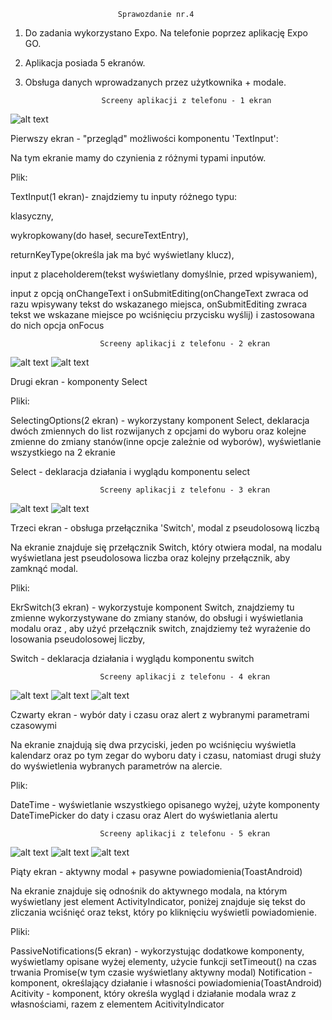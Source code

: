 							Sprawozdanie nr.4
							
1. Do zadania wykorzystano Expo. Na telefonie poprzez aplikację Expo GO.
2. Aplikacja posiada 5 ekranów. 
3. Obsługa danych wprowadzanych przez użytkownika + modale.

						Screeny aplikacji z telefonu - 1 ekran
![alt text](https://github.com/MichalKohnke/aplikacje-mobilne-Kohnke-185ic/blob/master/lab4/lab4_screeny/1ekran.jpg)

Pierwszy ekran - "przegląd" możliwości komponentu 'TextInput':

Na tym ekranie mamy do czynienia z różnymi typami inputów.

Plik:

TextInput(1 ekran)- znajdziemy tu inputy różnego typu: 

klasyczny, 

wykropkowany(do haseł, secureTextEntry),

returnKeyType(określa jak ma być wyświetlany klucz), 

input z placeholderem(tekst wyświetlany domyślnie, przed wpisywaniem), 

input z opcją onChangeText i onSubmitEditing(onChangeText zwraca od razu wpisywany tekst do wskazanego miejsca, onSubmitEditing zwraca tekst we wskazane miejsce po wciśnięciu przycisku wyślij) i zastosowana do nich opcja onFocus

						Screeny aplikacji z telefonu - 2 ekran
![alt text](https://github.com/MichalKohnke/aplikacje-mobilne-Kohnke-185ic/blob/master/lab4/lab4_screeny/2ekran.jpg)
![alt text](https://github.com/MichalKohnke/aplikacje-mobilne-Kohnke-185ic/blob/master/lab4/lab4_screeny/2ekran_2.jpg)

Drugi ekran - komponenty Select

Pliki:

SelectingOptions(2 ekran) - wykorzystany komponent Select, deklaracja dwóch zmiennych do list rozwijanych z opcjami do wyboru oraz kolejne zmienne do zmiany stanów(inne opcje zależnie od wyborów), wyświetlanie wszystkiego na 2 ekranie

Select - deklaracja działania i wyglądu komponentu select

						Screeny aplikacji z telefonu - 3 ekran
![alt text](https://github.com/MichalKohnke/aplikacje-mobilne-Kohnke-185ic/blob/master/lab4/lab4_screeny/3ekran.jpg)
![alt text](https://github.com/MichalKohnke/aplikacje-mobilne-Kohnke-185ic/blob/master/lab4/lab4_screeny/3ekran_2.jpg)

Trzeci ekran - obsługa przełącznika 'Switch', modal z pseudolosową liczbą

Na ekranie znajduje się przełącznik Switch, który otwiera modal, na modalu wyświetlana jest pseudolosowa liczba oraz kolejny przełącznik, aby zamknąć modal.

Pliki:

EkrSwitch(3 ekran) - wykorzystuje komponent Switch, znajdziemy tu zmienne wykorzystywane do zmiany stanów, <Modal> do obsługi i wyświetlania modalu oraz <Switch>, aby użyć przełącznik switch, znajdziemy też wyrażenie do losowania pseudolosowej liczby,

Switch - deklaracja działania i wyglądu komponentu switch

						Screeny aplikacji z telefonu - 4 ekran
![alt text](https://github.com/MichalKohnke/aplikacje-mobilne-Kohnke-185ic/blob/master/lab4/lab4_screeny/4ekran.jpg)
![alt text](https://github.com/MichalKohnke/aplikacje-mobilne-Kohnke-185ic/blob/master/lab4/lab4_screeny/4ekran_2.jpg)
![alt text](https://github.com/MichalKohnke/aplikacje-mobilne-Kohnke-185ic/blob/master/lab4/lab4_screeny/4ekran_3.jpg)

Czwarty ekran - wybór daty i czasu oraz alert z wybranymi parametrami czasowymi

Na ekranie znajdują się dwa przyciski, jeden po wciśnięciu wyświetla kalendarz oraz po tym zegar do wyboru daty i czasu, natomiast drugi służy do wyświetlenia wybranych parametrów na alercie.

Plik:

DateTime - wyświetlanie wszystkiego opisanego wyżej, użyte komponenty DateTimePicker do daty i czasu oraz Alert do wyświetlania alertu

						Screeny aplikacji z telefonu - 5 ekran
![alt text](https://github.com/MichalKohnke/aplikacje-mobilne-Kohnke-185ic/blob/master/lab4/lab4_screeny/5ekran.jpg)
![alt text](https://github.com/MichalKohnke/aplikacje-mobilne-Kohnke-185ic/blob/master/lab4/lab4_screeny/5ekran_2.jpg)
![alt text](https://github.com/MichalKohnke/aplikacje-mobilne-Kohnke-185ic/blob/master/lab4/lab4_screeny/5ekran_3.jpg)

Piąty ekran - aktywny modal + pasywne powiadomienia(ToastAndroid)

Na ekranie znajduje się odnośnik do aktywnego modala, na którym wyświetlany jest element ActivityIndicator, poniżej znajduje się tekst do zliczania wciśnięć oraz tekst, który po kliknięciu wyświetli powiadomienie.

Pliki:

PassiveNotifications(5 ekran) - wykorzystując dodatkowe komponenty, wyświetlamy opisane wyżej elementy,  użycie funkcji setTimeout() na czas trwania Promise(w tym czasie wyświetlany aktywny modal) 
Notification - komponent, określający działanie i własności powiadomienia(ToastAndroid)
Acitivity - komponent, który określa wygląd i działanie modala wraz z własnościami, razem z elementem AcitivityIndicator
